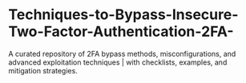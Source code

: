 # Techniques-to-Bypass-Insecure-Two-Factor-Authentication-2FA-
A curated repository of 2FA bypass methods, misconfigurations, and advanced exploitation techniques | with checklists, examples, and mitigation strategies.
